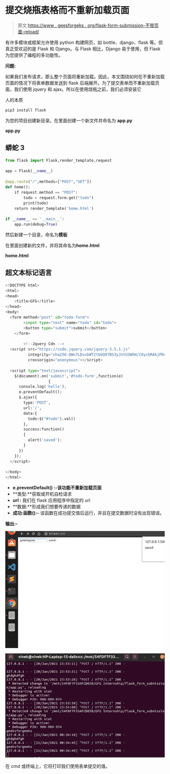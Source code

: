 # 提交烧瓶表格而不重新加载页面

> 原文:[https://www . geesforgeks . org/flask-form-submission-不带页面-reload/](https://www.geeksforgeeks.org/flask-form-submission-without-page-reload/)

有许多模块或框架允许使用 python 构建网页，如 bottle、django、flask 等。但真正受欢迎的是 Flask 和 Django。与 Flask 相比，Django 易于使用，但 Flask 为您提供了编程的多功能性。

**问题:**

如果我们发布请求，那么整个页面将重新加载。因此，本文围绕如何在不重新加载页面的情况下将表单数据发送到 flask 后端展开。为了提交表单而不重新加载页面，我们使用 jquery 和 ajax。所以在使用烧瓶之前，我们必须安装它

人的本质

```py
pip3 install flask
```

为您的项目创建新目录。在里面创建一个新文件并命名为 **app.py**

**app.py**

## 蟒蛇 3

```py
from flask import Flask,render_template,request

app = Flask(__name__)

@app.route("/",methods=["POST","GET"])
def home():
    if request.method == "POST":
        todo = request.form.get("todo")
        print(todo)
    return render_template('home.html')

if __name__ == '__main__':
    app.run(debug=True)

```

然后新建一个目录，命名为**模板**

在里面创建新的文件，并将其命名为**home.html**

**home.html**

## 超文本标记语言

```py
<!DOCTYPE html>
<html>
<head>
    <title>GFG</title>
</head>
<body>
  <form method="post" id="todo-form">
        <input type="text" name="todo" id="todo">
        <button type="submit">submit</button>
    </form>

        <!--Jquery Cdn -->
  <script src="https://code.jquery.com/jquery-3.5.1.js"
          integrity="sha256-QWo7LDvxbWT2tbbQ97B53yJnYU3WhH/C8ycbRAkjPDc="
          crossorigin="anonymous"></script>

  <script type="text/javascript">
    $(document).on('submit','#todo-form',function(e)
                   {
      console.log('hello');
      e.preventDefault();
      $.ajax({
        type:'POST',
        url:'/',
        data:{
          todo:$("#todo").val()
        },
        success:function()
        {
          alert('saved');
        }
      })
    });
  </script>

</body>
</html>
```

*   **e.preventDefault() :-该功能不重新加载页面**
*   **类型:**获取或开机自检请求
*   **url :** 我们在 flask 应用程序中指定的 url
*   **数据:**形成我们想要传递的数据
*   **成功:函数():-** 该函数在成功提交值后运行，并且在提交数据时没有出现错误。

**输出:-**

![](img/dd8e53a10615f534ab89f56cbf097feb.png)

![](img/c1fce8bd716e05e5a4f37411cb7f28df.png)

在 cmd 或终端上，它将打印我们使用表单提交的值。